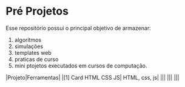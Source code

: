 # Pré Projetos

Esse repositório possui o principal objetivo de armazenar:
  1. algoritmos
  2. simulações
  3. templates web
  4. praticas de curso 
  5. mini ptojetos executados em cursos de computação.

|Projeto|Ferramentas|
|[1] Card HTML CSS JS| HTML, css, js|
|||
|||
|||
